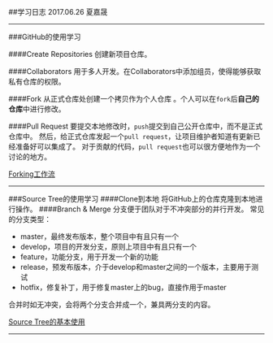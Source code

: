 
##学习日志
2017.06.26 夏嘉晟

***

###GitHub的使用学习

####Create Repositories
创建新项目仓库。

####Collaborators
用于多人开发。在Collaborators中添加组员，使得能够获取私有仓库的权限。

####Fork
从正式仓库处创建一个拷贝作为个人仓库 。个人可以在`fork`后**自己的仓库**中进行修改。

####Pull Request
要提交本地修改时，`push`提交到自己公开仓库中，而不是正式仓库中。 然后，给正式仓库发起一个`pull request`，让项目维护者知道有更新已经准备好可以集成了。 对于贡献的代码，`pull request`也可以很方便地作为一个讨论的地方。

[Forking工作流](https://github.com/oldratlee/translations/blob/master/git-workflows-and-tutorials/workflow-forking.md)

***
###Source Tree的使用学习
####Clone到本地
将GitHub上的仓库克隆到本地进行操作。
####Branch & Merge
分支便于团队对于不冲突部分的并行开发。
常见的分支类型：
- master，最终发布版本，整个项目中有且只有一个
- develop，项目的开发分支，原则上项目中有且只有一个
- feature，功能分支，用于开发一个新的功能
- release，预发布版本，介于develop和master之间的一个版本，主要用于测试
- hotfix，修复补丁，用于修复master上的bug，直接作用于master

合并时如无冲突，会将两个分支合并成一个，兼具两分支的内容。

[Source Tree的基本使用](http://www.cnblogs.com/tian-xie/p/6264104.html)

***



